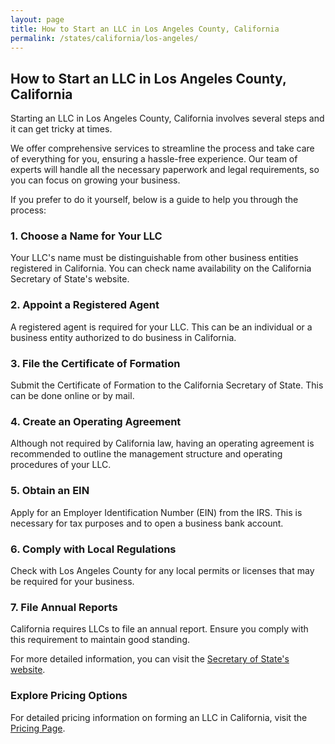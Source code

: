 ```yaml
---
layout: page
title: How to Start an LLC in Los Angeles County, California
permalink: /states/california/los-angeles/
---
```


<h2>How to Start an LLC in Los Angeles County, California</h2>

<p>Starting an LLC in Los Angeles County, California involves several steps and it can get tricky at times.</p>

<p>We offer comprehensive services to streamline the process and take care of everything for you, ensuring a hassle-free experience. Our team of experts will handle all the necessary paperwork and legal requirements, so you can focus on growing your business.</p>

<p>If you prefer to do it yourself, below is a guide to help you through the process:</p>

<h3>1. Choose a Name for Your LLC</h3>
<p>Your LLC's name must be distinguishable from other business entities registered in California. You can check name availability on the California Secretary of State's website.</p>

<h3>2. Appoint a Registered Agent</h3>
<p>A registered agent is required for your LLC. This can be an individual or a business entity authorized to do business in California.</p>

<h3>3. File the Certificate of Formation</h3>
<p>Submit the Certificate of Formation to the California Secretary of State. This can be done online or by mail.</p>

<h3>4. Create an Operating Agreement</h3>
<p>Although not required by California law, having an operating agreement is recommended to outline the management structure and operating procedures of your LLC.</p>

<h3>5. Obtain an EIN</h3>
<p>Apply for an Employer Identification Number (EIN) from the IRS. This is necessary for tax purposes and to open a business bank account.</p>

<h3>6. Comply with Local Regulations</h3>
<p>Check with Los Angeles County for any local permits or licenses that may be required for your business.</p>

<h3>7. File Annual Reports</h3>
<p>California requires LLCs to file an annual report. Ensure you comply with this requirement to maintain good standing.</p>

<p>For more detailed information, you can visit the <a href="https://www.sos.california.gov/">Secretary of State's website</a>.</p>

<h3>Explore Pricing Options</h3>
<p>For detailed pricing information on forming an LLC in California, visit the <a href="{ '/new-pricing/' | relative_url }">Pricing Page</a>.</p>
